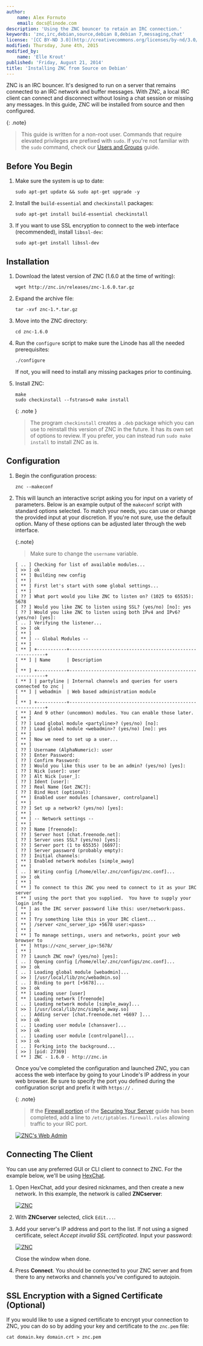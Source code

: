 ```yaml
---
author:
    name: Alex Fornuto
    email: docs@linode.com
description: 'Using the ZNC bouncer to retain an IRC connection.'
keywords: 'znc,irc,debian,source,debian 8,debian 7,messaging,chat'
license: '[CC BY-ND 3.0](http://creativecommons.org/licenses/by-nd/3.0/us/)'
modified: Thursday, June 4th, 2015
modified_by:
    name: 'Elle Krout'
published: 'Friday, August 21, 2014'
title: 'Installing ZNC from Source on Debian'
---
```


ZNC is an IRC bouncer. It's designed to run on a server that remains connected to an IRC network and buffer messages. With ZNC, a local IRC client can connect and disconnect without losing a chat session or missing any messages. In this guide, ZNC will be installed from source and then configured.

{: .note}
>This guide is written for a non-root user. Commands that require elevated privileges are prefixed with `sudo`. If you're not familiar with the `sudo` command, check our [Users and Groups](/docs/tools-reference/linux-users-and-groups) guide.


## Before You Begin

1.  Make sure the system is up to date:

        sudo apt-get update && sudo apt-get upgrade -y

2.  Install the `build-essential` and `checkinstall` packages:

        sudo apt-get install build-essential checkinstall

3.  If you want to use SSL encryption to connect to the web interface (recommended), install `libssl-dev`:

        sudo apt-get install libssl-dev

## Installation

1.  Download the latest version of ZNC (1.6.0 at the time of writing):

        wget http://znc.in/releases/znc-1.6.0.tar.gz

2.  Expand the archive file:

        tar -xvf znc-1.*.tar.gz

3.  Move into the ZNC directory:

        cd znc-1.6.0

4.  Run the `configure` script to make sure the Linode has all the needed prerequisites:

        ./configure

    If not, you will need to install any missing packages prior to continuing.

5.  Install ZNC:

        make
        sudo checkinstall --fstrans=0 make install

    {: .note }
    > The program `checkinstall` creates a `.deb` package which you can use to reinstall this version of ZNC in the future. It has its own set of options to review. If you prefer, you can instead run `sudo make install` to install ZNC as is.


## Configuration


1.  Begin the configuration process:

        znc --makeconf


2.  This will launch an interactive script asking you for input on a variety of parameters. Below is an example output of the `makeconf` script with standard options selected. To match your needs, you can use or change the provided input at your discretion. If you're not sure, use the default option. Many of these options can be adjusted later through the web interface.

    {:.note}
    > Make sure to change the `username` variable.


        [ .. ] Checking for list of available modules...
        [ >> ] ok
        [ ** ] Building new config
        [ ** ]
        [ ** ] First let's start with some global settings...
        [ ** ]
        [ ?? ] What port would you like ZNC to listen on? (1025 to 65535): 5678
        [ ?? ] Would you like ZNC to listen using SSL? (yes/no) [no]: yes
        [ ?? ] Would you like ZNC to listen using both IPv4 and IPv6? (yes/no) [yes]:
        [ .. ] Verifying the listener...
        [ >> ] ok
        [ ** ]
        [ ** ] -- Global Modules --
        [ ** ]
        [ ** ] +-----------+----------------------------------------------------------+
        [ ** ] | Name      | Description                                              |
        [ ** ] +-----------+----------------------------------------------------------+
        [ ** ] | partyline | Internal channels and queries for users connected to znc |
        [ ** ] | webadmin  | Web based administration module                          |
        [ ** ] +-----------+----------------------------------------------------------+
        [ ** ] And 9 other (uncommon) modules. You can enable those later.
        [ ** ]
        [ ?? ] Load global module <partyline>? (yes/no) [no]:
        [ ?? ] Load global module <webadmin>? (yes/no) [no]: yes
        [ ** ]
        [ ** ] Now we need to set up a user...
        [ ** ]
        [ ?? ] Username (AlphaNumeric): user
        [ ?? ] Enter Password:
        [ ?? ] Confirm Password:
        [ ?? ] Would you like this user to be an admin? (yes/no) [yes]:
        [ ?? ] Nick [user]: user
        [ ?? ] Alt Nick [user_]:
        [ ?? ] Ident [user]:
        [ ?? ] Real Name [Got ZNC?]:
        [ ?? ] Bind Host (optional):
        [ ** ] Enabled user modules [chansaver, controlpanel]
        [ ** ]
        [ ?? ] Set up a network? (yes/no) [yes]:
        [ ** ]
        [ ** ] -- Network settings --
        [ ** ]
        [ ?? ] Name [freenode]:
        [ ?? ] Server host [chat.freenode.net]:
        [ ?? ] Server uses SSL? (yes/no) [yes]:
        [ ?? ] Server port (1 to 65535) [6697]:
        [ ?? ] Server password (probably empty):
        [ ?? ] Initial channels:
        [ ** ] Enabled network modules [simple_away]
        [ ** ]
        [ .. ] Writing config [/home/elle/.znc/configs/znc.conf]...
        [ >> ] ok
        [ ** ]
        [ ** ] To connect to this ZNC you need to connect to it as your IRC server
        [ ** ] using the port that you supplied.  You have to supply your login info
        [ ** ] as the IRC server password like this: user/network:pass.
        [ ** ]
        [ ** ] Try something like this in your IRC client...
        [ ** ] /server <znc_server_ip> +5678 user:<pass>
        [ ** ]
        [ ** ] To manage settings, users and networks, point your web browser to
        [ ** ] https://<znc_server_ip>:5678/
        [ ** ]
        [ ?? ] Launch ZNC now? (yes/no) [yes]:
        [ .. ] Opening config [/home/elle/.znc/configs/znc.conf]...
        [ >> ] ok
        [ .. ] Loading global module [webadmin]...
        [ >> ] [/usr/local/lib/znc/webadmin.so]
        [ .. ] Binding to port [+5678]...
        [ >> ] ok
        [ ** ] Loading user [user]
        [ ** ] Loading network [freenode]
        [ .. ] Loading network module [simple_away]...
        [ >> ] [/usr/local/lib/znc/simple_away.so]
        [ .. ] Adding server [chat.freenode.net +6697 ]...
        [ >> ] ok
        [ .. ] Loading user module [chansaver]...
        [ >> ] ok
        [ .. ] Loading user module [controlpanel]...
        [ >> ] ok
        [ .. ] Forking into the background...
        [ >> ] [pid: 27369]
        [ ** ] ZNC - 1.6.0 - http://znc.in

    Once you've completed the configuration and launched ZNC, you can access the web interface by going to your Linode's IP address in your web browser. Be sure to specify the port you defined during the configuration script and prefix it with `https://` .

    {: .note}
    >If the [Firewall portion](/docs/security/securing-your-server#creating-a-firewall) of the [Securing Your Server](/docs/securing-your-server/) guide has been completed, add a line to `/etc/iptables.firewall.rules` allowing traffic to your IRC port.

    [![ZNC's Web Admin](/docs/assets/znc-web-admin_small.png)](/docs/assets/znc-web-admin.png)

## Connecting The Client

You can use any preferred GUI or CLI client to connect to ZNC. For the example below, we'll be using [HexChat](https://hexchat.github.io/index.html).

1.  Open HexChat, add your desired nicknames, and then create a new network. In this example, the network is called **ZNCserver**:

    [![ZNC](/docs/assets/znc-hexchat-1.png)](/docs/assets/znc-hexchat-1.png)

2.  With **ZNCserver** selected, click `Edit...`.

3.  Add your server's IP address and port to the list. If not using a signed certificate, select *Accept invalid SSL certificated*. Input your password:

    [![ZNC](/docs/assets/znc-hexchat-2.png)](/docs/assets/znc-hexchat-2.png)

    Close the window when done.

3.  Press **Connect**. You should be connected to your ZNC server and from there to any networks and channels you've configured to autojoin.


## SSL Encryption with a Signed Certificate (Optional)

If you would like to use a signed certificate to encrypt your connection to ZNC, you can do so by adding your key and certificate to the `znc.pem` file:

    cat domain.key domain.crt > znc.pem



